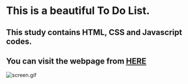# This is a beautiful To Do List.

## This study contains HTML, CSS and Javascript codes.

## You can visit the webpage from <a href="https://ozsoyibrahim.github.io/Todolist/">HERE</a> 

![screen.gif](screen.gif)

